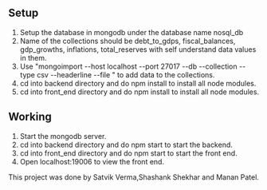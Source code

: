 ## Setup
1. Setup the database in mongodb under the database name nosql\_db
2. Name of the collections should be debt\_to\_gdps, fiscal\_balances, gdp\_growths, inflations, total\_reserves with self understand data values in them.
3. Use "mongoimport --host localhost --port 27017 --db <database> --collection <collection> --type csv --headerline --file <file>" to add data to the collections.
4. cd into backend directory and do npm install to install all node modules.
5. cd into front\_end directory and do npm install to install all node modules.

## Working
1. Start the mongodb server.
2. cd into backend directory and do npm start to start the backend.
3. cd into front\_end directory and do npm start to start the front end.
4. Open localhost:19006 to view the front end.

This project was done by Satvik Verma,Shashank Shekhar and Manan Patel.
